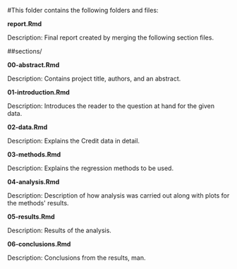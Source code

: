 #This folder contains the following folders and files:

**report.Rmd**

Description: Final report created by merging the following section files. 

##sections/  

**00-abstract.Rmd** 

Description: Contains project title, authors, and an abstract.     

**01-introduction.Rmd**  

Description: Introduces the reader to the question at hand for the given data.   
	
**02-data.Rmd**   

Description: Explains the Credit data in detail.  

**03-methods.Rmd**  

Description: Explains the regression methods to be used.  

**04-analysis.Rmd**  

Description: Description of how analysis was carried out along with plots for the methods' results.  
	
**05-results.Rmd**  

Description: Results of the analysis.  

**06-conclusions.Rmd**   

Description: Conclusions from the results, man. 

